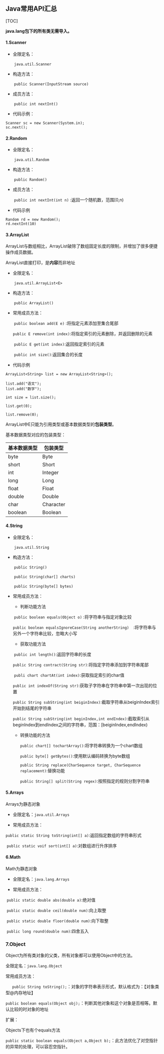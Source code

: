 ## Java常用API汇总

[TOC]

**java.lang包下的所有类无需导入。**

#### 1.Scanner

- 全限定名：

  ​	`java.util.Scanner`

- 构造方法：

  ​	`public Scanner(InputStream source)` 

- 成员方法：

  ​	`public int nextInt()` 

- 代码示例：

```
Scanner sc = new Scanner(System.in);
sc.next();
```

#### 2.Random

- 全限定名：

  ​	`java.util.Random`

- 构造方法：

  ​	`public Random()` 

- 成员方法：

  ​	`public int nextInt(int n)` :返回一个随机数，范围[0,n)

- 代码示例

```
Random rd = new Random();
rd.nextInt(10)
```

#### 3.ArrayList

ArrayList与数组相比，ArrayList破除了数组固定长度的限制，并增加了很多便捷操作成员数据。

ArrayList直接打印，是**内容**而非地址

- 全限定名：

  ​	`java.util.ArrayList<E>`

- 构造方法：

  ​	`public ArrayList()` 

- 常用成员方法：

  ​	`public boolean add(E e)` :将指定元素添加至集合尾部

  ​	`public E remove(int index)`:将指定索引的元素删除，并返回删除的元素

  ​	`public E get(int index)`:返回指定索引的元素

  ​	`public int size()`:返回集合的长度

- 代码示例

```
ArrayList<String> list = new ArrayList<String>();

list.add("语文");
list.add("数学");

int size = list.size();

list.get(0);

list.remove(0);
```

ArrayList<E>中E只能为引用类型或基本数据类型的**包装类型**。

基本数据类型对应的包装类型：

| 基本数据类型 | 包装类型  |
| ------------ | --------- |
| byte         | Byte      |
| short        | Short     |
| int          | Integer   |
| long         | Long      |
| float        | Float     |
| double       | Double    |
| char         | Character |
| boolean      | Boolean   |

#### 4.String

- 全限定名：

  ​	`java.util.String`

- 构造方法：

  ​	`public String()` 

  ​	`public String(char[] charts)`

  ​	`public String(byte[] bytes)`

- 常用成员方法：

  - 判断功能方法

  ​	`public boolean equals(Object o)` :将字符串与指定对象比较

  ​	`public boolean equalsIgnoreCase(String anotherString)  `:将字符串与另外一个字符串比较，忽略大小写

  - 获取功能方法

  ​	`public int length()`:返回字符串的长度

  ​	`public String contract(String str)`:将指定字符串添加到字符串尾部

  ​	`publi chart chartAt(int index)`:获取指定索引的char值

  ​	`public int indexOf(String str)`:获取子字符串在字符串中第一次出现的位置

  ​	`public String subString(int beiginIndex)`:截取字符串从beiginIndex索引开始到结尾的字符串

  ​	`public String subString(int beginIndex,int endIndex)`:截取索引从beginIndex到endIndex之间的字符串，范围：[beiginIndex,endIndex)

  - 转换功能的方法

    `public chart[] tochartArray()`:将字符串转换为一个chart数组

    `public byte[] getBytes()`:使用默认编码转换为byte数组

    `public String replace(CharSequence target, CharSequence replacement)`:替换功能

    `public String[] split(String regex)`:按照指定的规则分割字符串

#### 5.Arrays

Arrays为静态对象

- 全限定名：`java.util.Arrays`

- 常用成员方法：

​	`public static String toString(int[] a)`:返回指定数组的字符串形式

​	`public static voif sort(int[] a)`:对数组进行升序排序

#### 6.Math

Math为静态对象

- 全限定名：`java.lang.Arrays`

- 常用成员方法：

​	`public static double abs(double a)`:绝对值

​	`public static double ceil(double num)`:向上取整

​	`public static double floor(double num)`:向下取整

​	`public long round(double num)`:四舍五入

### 7.Object

Object为所有类对象的父类，所有对象都可以使用Object中的方法。

全限定名：`java.lang.Object`

常用成员方法：

​	`	public String toString();`：对象的字符串表示形式，默认格式为：【对象类型@内存地址】

​	`public boolean equals(Object obj);`：判断其他对象和这个对象是否相等。默认比较的时对象的地址

扩展：

Objects下也有个equals方法

`public static boolean equals(Object a,Object b);`：此方法优化了对空指针的异常的处理，可以容忍空指针。



